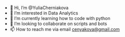 - 👋 Hi, I’m @YuliaCherniakova
- 👀 I’m interested in Data Analytics 
- 🌱 I’m currently learning how to code with python
- 💞️ I’m looking to collaborate on scripts and bots
- 📫 How to reach me via email cenyakova@gmail.com 

<!---
YuliaCherniakova/YuliaCherniakova is a ✨ special ✨ repository because its `README.md` (this file) appears on your GitHub profile.
You can click the Preview link to take a look at your changes.
--->
